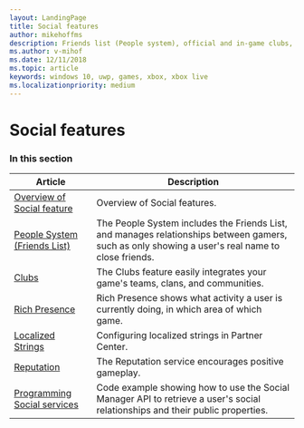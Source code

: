 ```yaml
---
layout: LandingPage
title: Social features
author: mikehoffms
description: Friends list (People system), official and in-game clubs, activity feed (presence strings), and reputation.
ms.author: v-mihof
ms.date: 12/11/2018
ms.topic: article
keywords: windows 10, uwp, games, xbox, xbox live
ms.localizationpriority: medium
---
```


# Social features


### In this section

| Article | Description |
|---------|-------------|
| [Overview of Social feature](xbox-live-social-platform.md) | Overview of Social features. |
| [People System (Friends List)](people-system/people-system.md) | The People System includes the Friends List, and manages relationships between gamers, such as only showing a user's real name to close friends. |
| [Clubs](../features/social/clubs/index.md) | The Clubs feature easily integrates your game's teams, clans, and communities. |
| [Rich Presence](../features/social/rich-presence/index.md) | Rich Presence shows what activity a user is currently doing, in which area of which game. |
| [Localized Strings](../features/social/localized-strings/localized-strings.md) | Configuring localized strings in Partner Center. |
| [Reputation](people-system/reputation.md) | The Reputation service encourages positive gameplay. |
| [Programming Social services](people-system/programming-social-services.md) | Code example showing how to use the Social Manager API to retrieve a user's social relationships and their public properties.|
